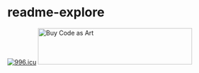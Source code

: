 # readme-explore



<a href="https://996.icu" target="_blank" rel="noreferrer"><img src="https://shields.io/badge/Buy-Code%20As%20Art-purple?logo=ethereum&style=for-the-badge" alt="996.icu" /></a>
<a href="https://www.codeasart.com/\${authorName}/\${repoName}"><img src="https://shields.io/badge/Buy-Code%20As%20Art-purple?logo=ethereum&style=for-the-badge" alt="Buy Code as Art" height="82" width="348"></a>
